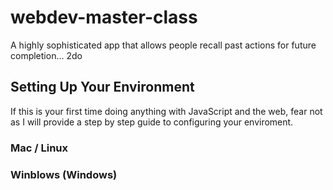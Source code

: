 # webdev-master-class

A highly sophisticated app that allows people recall past actions for future completion... 2do

## Setting Up Your Environment

If this is your first time doing anything with JavaScript and the web, fear not as I will provide a step by step guide to configuring your enviroment.

### Mac / Linux

### Winblows (Windows)
